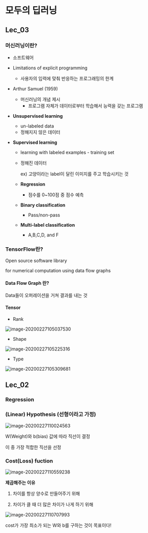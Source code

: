 # 모두의 딥러닝

## Lec_03

### 머신러닝이란?

- 소프트웨어

- Limitations of explicit programming

  - 사용자의 입력에 맞춰 반응하는 프로그래밍의 한계

- Arthur Samuel (1959)

  - 머신러닝의 개념 제시
    - 프로그램 자체가 데이터로부터 학습해서 능력을 갖는 프로그램

- **Unsupervised learning**

  - un-labeled data
  - 정해지지 않은 데이터

- **Supervised learning**

  - learning with labeled examples - training set

  - 정해진 데이터

    ex) 고양이라는 label이 달린 이미지를 주고 학습시키는 것

  - **Regression**

    - 점수를 0~100점 중 점수 예측

  - **Binary classification**

    - Pass/non-pass

  - **Multi-label classification**

    - A,B,C,D, and F

### TensorFlow란?

Open source software library

for numerical computation using data flow graphs

#### Data Flow Graph 란?

Data들이 오퍼레이션을 거쳐 결과를 내는 것

#### Tensor

- Rank

![image-20200227105037530](C:\Users\user\AppData\Roaming\Typora\typora-user-images\image-20200227105037530.png)

- Shape

![image-20200227105225316](C:\Users\user\AppData\Roaming\Typora\typora-user-images\image-20200227105225316.png)

- Type

![image-20200227105309681](C:\Users\user\AppData\Roaming\Typora\typora-user-images\image-20200227105309681.png)

## Lec_02

### Regression

### (Linear) Hypothesis (선형이라고 가정)

![image-20200227110024563](C:\Users\user\AppData\Roaming\Typora\typora-user-images\image-20200227110024563.png)

W(Weight)와 b(bias) 값에 따라 직선이 결정

이 중 가장 적합한 직선을 선정

### Cost(Loss) fuction

![image-20200227110559238](C:\Users\user\AppData\Roaming\Typora\typora-user-images\image-20200227110559238.png)

**제곱해주는 이유**

1. 차이를 항상 양수로 만들어주기 위해

2. 차이가 클 때 더 많은 차이가 나게 하기 위해

![image-20200227110707993](C:\Users\user\AppData\Roaming\Typora\typora-user-images\image-20200227110707993.png)

cost가 가장 최소가 되는 W와 b를 구하는 것이 목표이다!

